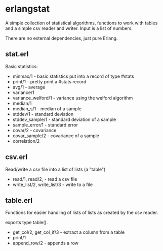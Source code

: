 # erlangstat

A simple collection of statistical algorithms, functions to work with tables and a simple csv reader and writer.
Input is a list of numbers.

There are no external dependencies, just pure Erlang.

## stat.erl
Basic statistics:

* minmax/1 - basic statistics put into a record of type #stats
* print/1 - pretty print a #stats record
* avg/1 - average
* variance/1
* variance_welford/1 - variance using the welford algorithm
* median/1
* median_s/1 - median of a sample
* stddev/1 - standard deviation
* stddev_sample/1 - standard deviation of a sample
* sample_error/1 - standard error
* covar/2 - covariance
* covar_sample/2 - covariance of a sample
* correlation/2

## csv.erl
Read/write a csv file into a list of lists (a "table")

* read/1, read/2, - read a csv file
* write_list/2, write_list/3 - write to a file

## table.erl
Functions for easier handling of lists of lists as created by the csv reader.

exports type table().

* get_col/2, get_col_if/3 - extract a column from a table
* print/1
* append_row/2 - appends a row
